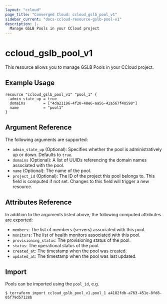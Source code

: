 ```yaml
---
layout: "ccloud"
page_title: "Converged Cloud: ccloud_gslb_pool_v1"
sidebar_current: "docs-ccloud-resource-gslb-pool-v1"
description: |-
  Manage GSLB Pools in your CCloud project
---
```


# ccloud\_gslb\_pool\_v1

This resource allows you to manage GSLB Pools in your CCloud project.

## Example Usage

```hcl
resource "ccloud_gslb_pool_v1" "pool_1" {
  admin_state_up = true
  domains        = ["4da21196-4f20-48e6-aa56-42a567f40598"]
  name           = "pool1"
}
```

## Argument Reference

The following arguments are supported:

- `admin_state_up` (Optional): Specifies whether the pool is administratively up or down. Defaults to `true`.
- `domains` (Optional): A list of UUIDs referencing the domain names associated with the pool.
- `name` (Optional): The name of the pool.
- `project_id` (Optional): The ID of the project this pool belongs to. This field is computed if not set. Changes to this field will trigger a new resource.

## Attributes Reference

In addition to the arguments listed above, the following computed attributes are exported:

- `members`: The list of members (servers) associated with this pool.
- `monitors`: The list of health monitors associated with this pool.
- `provisioning_status`: The provisioning status of the pool.
- `status`: The operational status of the pool.
- `created_at`: The timestamp when the pool was created.
- `updated_at`: The timestamp when the pool was last updated.

## Import

Pools can be imported using the `pool_id`, e.g.

```hcl
$ terraform import ccloud_gslb_pool_v1.pool_1 a4182fdb-a763-451e-8fd8-05f79d57128b
```
